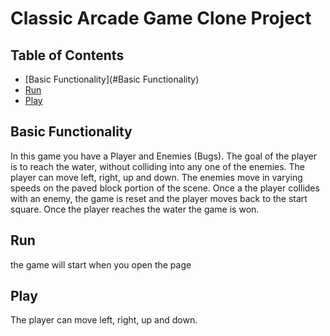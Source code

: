 # Classic Arcade Game Clone Project

## Table of Contents
- [Basic Functionality](#Basic Functionality)
- [Run](#Run)
- [Play](#Play)

## Basic Functionality
In this game you have a Player and Enemies (Bugs). The goal of the player is to reach the water, without colliding into any one of the enemies. The player can move left, right, up and down. The enemies move in varying speeds on the paved block portion of the scene. Once a the player collides with an enemy, the game is reset and the player moves back to the start square. Once the player reaches the water the game is won.

## Run 
the game will start when you open the page 

## Play
The player can move left, right, up and down.
